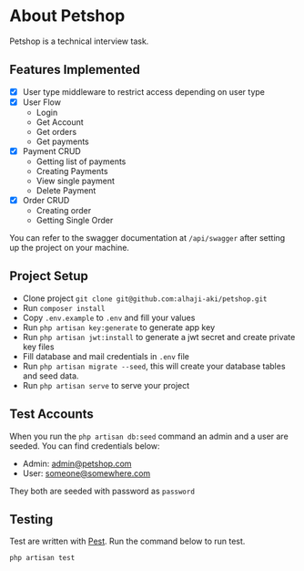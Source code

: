 # About Petshop

Petshop is a technical interview task.

## Features Implemented

- [x] User type middleware to restrict access depending on user type
- [x] User Flow
  - Login
  - Get Account
  - Get orders
  - Get payments
- [x] Payment CRUD
  - Getting list of payments
  - Creating Payments
  - View single payment
  - Delete Payment
- [x] Order CRUD
  - Creating order
  - Getting Single Order

You can refer to the swagger documentation at `/api/swagger` after setting up the project on your machine.

## Project Setup

- Clone project `git clone git@github.com:alhaji-aki/petshop.git`
- Run `composer install`
- Copy `.env.example` to `.env` and fill your values
- Run `php artisan key:generate` to generate app key
- Run `php artisan jwt:install` to generate a jwt secret and create private key files
- Fill database and mail credentials in `.env` file
- Run `php artisan migrate --seed`, this will create your database tables and seed data.
- Run `php artisan serve` to serve your project

## Test Accounts

When you run the `php artisan db:seed` command an admin and a user are seeded. You can find credentials below:

- Admin: <admin@petshop.com>
- User: <someone@somewhere.com>

They both are seeded with password as `password`

## Testing

Test are written with [Pest](https://pestphp.com). Run the command below to run test.

```bash
php artisan test
```
